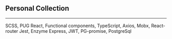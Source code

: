 ## Personal Collection

---

SCSS, PUG
React, Functional components, TypeScript, Axios, Mobx, React-router
Jest, Enzyme
Express, JWT, PG-promise, PostgreSql